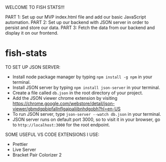WELCOME TO FISH STATS!!!

PART 1: Set up our MVP index.html file and add our basic JavaScript automation.
PART 2: Set up our backend with JSON server in order to persist and store our data.
PART 3: Fetch the data from our backend and display it on our frontend.


# fish-stats

TO SET UP JSON SERVER:

- Install node package manager by typing `npm install -g npm` in your terminal.
- Install JSON server by typing `npm install json-server` in your terminal.
- Create a file called `db.json` in the root directory of your project.
- Add the JSON viewer chrome extension by visiting https://chrome.google.com/webstore/detail/json-viewer/gbmdgpbipfallnflgajpaliibnhdgobh?hl=en-US
- To run JSON server, type `json-server --watch db.json` in your terminal.
- JSON server runs on default port 3000, so to visit it in your browser, go to  `http://localhost:3000` for the root endpoint.



SOME USEFUL VS CODE EXTENSIONS I USE:

- Prettier
- Live Server
- Bracket Pair Colorizer 2